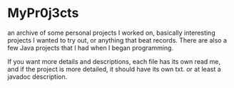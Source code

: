 # MyPr0j3cts
an archive of some personal projects I worked on, basically interesting projects I wanted to try out,   or anything that beat records. There are also a few Java projects that I had when I began programming. 

If you want more details and descriptions, each file has its own read me, and if the project is more detailed, it should have its own txt.
or at least a javadoc description.

